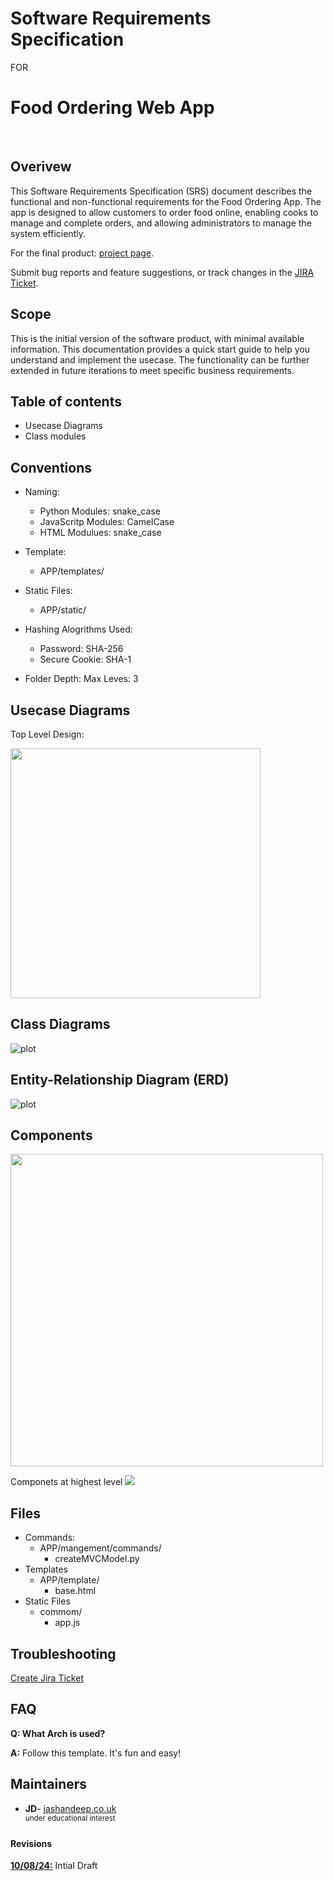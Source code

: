 <h1>Software Requirements Specification</h1>
FOR
<h1>Food Ordering Web App</h1>
<br>


<h2>Overivew</h2>
<p>This Software Requirements Specification (SRS) document describes the functional and non-functional requirements for the Food Ordering App. The app is designed to allow customers to order food online, enabling cooks to manage and complete orders, and allowing administrators to manage the system efficiently.</p>

For the final product:
[project page](https://jashandeep.co.uk).

Submit bug reports and feature suggestions, or track changes in the
[JIRA Ticket](https:/jashandeep.co.uk).

<h2>Scope</h2>
<p>This is the initial version of the software product, with minimal available information. This documentation provides a quick start guide to help you understand and implement the <a>usecase</a>. The functionality can be further extended in future iterations to meet specific business requirements.<p>






## Table of contents

- Usecase Diagrams 
- Class modules

## Conventions
- Naming:
    - Python Modules: snake_case
    - JavaScritp Modules: CamelCase
    - HTML Modulues: snake_case
- Template:
    - APP/templates/
- Static Files:
    - APP/static/
- Hashing Alogrithms Used:
    - Password: SHA-256
    - Secure Cookie: SHA-1

- Folder Depth: Max Leves: 3






## Usecase Diagrams
Top Level Design:

<img src="./out/DOCS/useCaseDia/Usecase.png" width="400">


## Class Diagrams
![plot](./out/DOCS/classDia/classDia.png)




##  Entity-Relationship Diagram (ERD)
![plot](./out/DOCS/databaseDesign/databaseDesign.png)

## Components
<img src="./out/DOCS/topLevel.png" width =500><br>
<caption>Componets at highest level<c/aption>

<img src="./out/DOCS/componetsTwo/comps.png">

## Files
- Commands:
    - APP/mangement/commands/
        - createMVCModel.py
- Templates
    - APP/template/
        - base.html
- Static Files
    - commom/
        - app.js


## Troubleshooting
[Create Jira Ticket]("sdf")

## FAQ 

**Q: What Arch is used?**

**A:** Follow this template. It's fun and easy!


## Maintainers 

- <strong>JD</strong>- [jashandeep.co.uk](https://jashandeep.co.uk) <br>
<sup>under educational interest</sup>


#### Revisions
<b><u>10/08/24:</u></b> Intial Draft